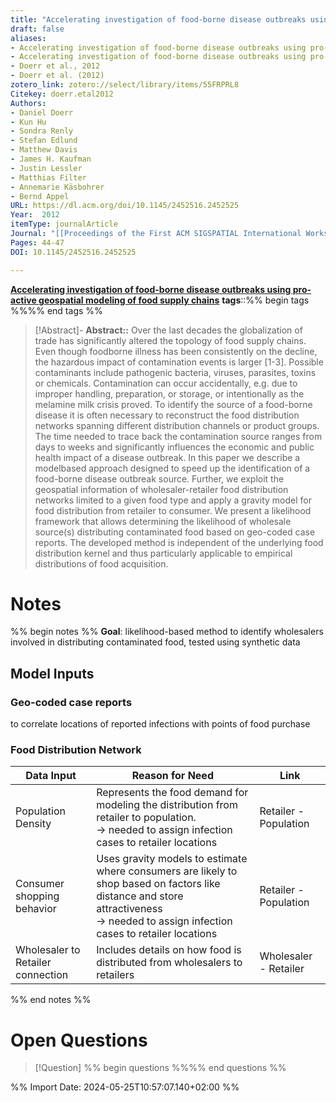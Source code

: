 ```yaml
---
title: "Accelerating investigation of food-borne disease outbreaks using pro-active geospatial modeling of food supply chains"
draft: false
aliases: 
- Accelerating investigation of food-borne disease outbreaks using pro-active geospatial modeling of food supply chains
- Accelerating investigation of food-borne disease outbreaks using pro-active geospatial modeling of food supply chains
- Doerr et al., 2012
- Doerr et al. (2012)
zotero_link: zotero://select/library/items/55FRPRL8
Citekey: doerr.etal2012
Authors:
- Daniel Doerr
- Kun Hu
- Sondra Renly
- Stefan Edlund
- Matthew Davis
- James H. Kaufman
- Justin Lessler
- Matthias Filter
- Annemarie Käsbohrer
- Bernd Appel
URL: https://dl.acm.org/doi/10.1145/2452516.2452525
Year:  2012
itemType: journalArticle
Journal: "[[Proceedings of the First ACM SIGSPATIAL International Workshop on Use of GIS in Public Health]]" 
Pages: 44-47
DOI: 10.1145/2452516.2452525

---
```

**[Accelerating investigation of food-borne disease outbreaks using pro-active geospatial modeling of food supply chains](zotero://select/library/items/MSCQFEGG)**
**tags**::%% begin tags %%%% end tags %%

> [!Abstract]- 
**Abstract::** Over the last decades the globalization of trade has significantly altered the topology of food supply chains. Even though foodborne illness has been consistently on the decline, the hazardous impact of contamination events is larger [1-3]. Possible contaminants include pathogenic bacteria, viruses, parasites, toxins or chemicals. Contamination can occur accidentally, e.g. due to improper handling, preparation, or storage, or intentionally as the melamine milk crisis proved. To identify the source of a food-borne disease it is often necessary to reconstruct the food distribution networks spanning different distribution channels or product groups. The time needed to trace back the contamination source ranges from days to weeks and significantly influences the economic and public health impact of a disease outbreak. In this paper we describe a modelbased approach designed to speed up the identification of a food-borne disease outbreak source. Further, we exploit the geospatial information of wholesaler-retailer food distribution networks limited to a given food type and apply a gravity model for food distribution from retailer to consumer. We present a likelihood framework that allows determining the likelihood of wholesale source(s) distributing contaminated food based on geo-coded case reports. The developed method is independent of the underlying food distribution kernel and thus particularly applicable to empirical distributions of food acquisition.

# Notes
%% begin notes %%
**Goal**: likelihood-based method to identify wholesalers involved in distributing contaminated food, tested using synthetic data

## Model Inputs
### Geo-coded case reports 
to correlate locations of reported infections with points of food purchase
### Food Distribution Network

| **Data Input**                    | **Reason for Need**                                                                                                                                                                     | Link                  |
| --------------------------------- | --------------------------------------------------------------------------------------------------------------------------------------------------------------------------------------- | --------------------- |
| Population Density                | Represents the food demand for modeling the distribution from retailer to population. <br>-> needed to assign infection cases to retailer locations                                     | Retailer - Population |
| Consumer shopping behavior        | Uses gravity models to estimate where consumers are likely to shop based on factors like distance and store attractiveness<br>-> needed to assign infection cases to retailer locations | Retailer - Population |
| Wholesaler to Retailer connection | Includes details on how food is distributed from wholesalers to retailers                                                                                                               | Wholesaler - Retailer |


%% end notes %%

# Open Questions
> [!Question] %% begin questions %%%% end questions %%
>

%% Import Date: 2024-05-25T10:57:07.140+02:00 %%
